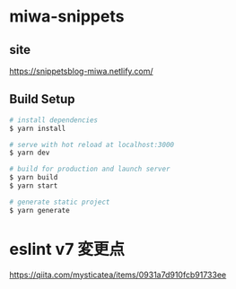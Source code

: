 # miwa-snippets

## site

https://snippetsblog-miwa.netlify.com/

## Build Setup

``` bash
# install dependencies
$ yarn install

# serve with hot reload at localhost:3000
$ yarn dev

# build for production and launch server
$ yarn build
$ yarn start

# generate static project
$ yarn generate
```

# eslint v7 変更点

https://qiita.com/mysticatea/items/0931a7d910fcb91733ee